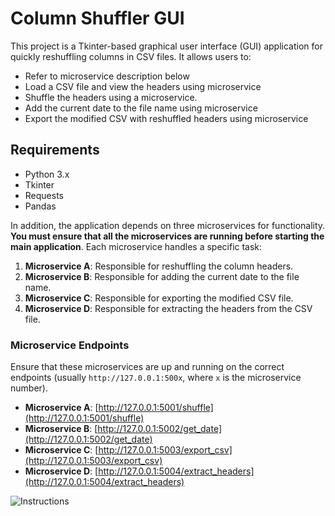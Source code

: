 # Column Shuffler GUI

This project is a Tkinter-based graphical user interface (GUI) application for quickly reshuffling columns in CSV files. It allows users to:

- Refer to microservice description below
- Load a CSV file and view the headers using microservice
- Shuffle the headers using a microservice.
- Add the current date to the file name using microservice
- Export the modified CSV with reshuffled headers using microservice

## Requirements

- Python 3.x
- Tkinter
- Requests
- Pandas

In addition, the application depends on three microservices for functionality. **You must ensure that all the microservices are running before starting the main application**. Each microservice handles a specific task:

1. **Microservice A**: Responsible for reshuffling the column headers.
2. **Microservice B**: Responsible for adding the current date to the file name.
3. **Microservice C**: Responsible for exporting the modified CSV file.
4. **Microservice D**: Responsible for extracting the headers from the CSV file.

### Microservice Endpoints

Ensure that these microservices are up and running on the correct endpoints (usually `http://127.0.0.1:500x`, where `x` is the microservice number). 

- **Microservice A**: [http://127.0.0.1:5001/shuffle](http://127.0.0.1:5001/shuffle)
- **Microservice B**: [http://127.0.0.1:5002/get_date](http://127.0.0.1:5002/get_date)
- **Microservice C**: [http://127.0.0.1:5003/export_csv](http://127.0.0.1:5003/export_csv)
- **Microservice D**: [http://127.0.0.1:5004/extract_headers](http://127.0.0.1:5004/extract_headers)

![Instructions](https://github.com/user-attachments/assets/b9ee4ba7-8960-4834-a817-2356487c17ec)
